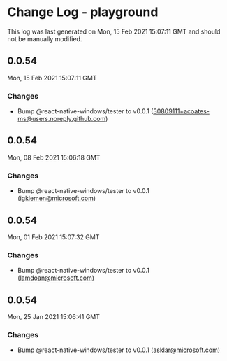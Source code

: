 # Change Log - playground

This log was last generated on Mon, 15 Feb 2021 15:07:11 GMT and should not be manually modified.

<!-- Start content -->

## 0.0.54

Mon, 15 Feb 2021 15:07:11 GMT

### Changes

- Bump @react-native-windows/tester to v0.0.1 (30809111+acoates-ms@users.noreply.github.com)

## 0.0.54

Mon, 08 Feb 2021 15:06:18 GMT

### Changes

- Bump @react-native-windows/tester to v0.0.1 (igklemen@microsoft.com)

## 0.0.54

Mon, 01 Feb 2021 15:07:32 GMT

### Changes

- Bump @react-native-windows/tester to v0.0.1 (lamdoan@microsoft.com)

## 0.0.54

Mon, 25 Jan 2021 15:06:41 GMT

### Changes

- Bump @react-native-windows/tester to v0.0.1 (asklar@microsoft.com)
